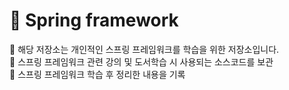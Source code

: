 # 🌿 Spring framework
📍 해당 저장소는 개인적인 스프링 프레임워크를 학습을 위한 저장소입니다.  
📍 스프링 프레임워크 관련 강의 및 도서학습 시 사용되는 소스코드를 보관  
📍 스프링 프레임워크 학습 후 정리한 내용을 기록
